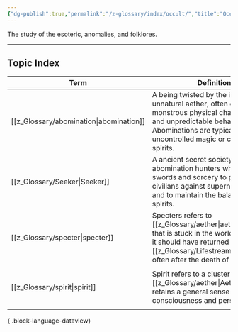 ```yaml
---
{"dg-publish":true,"permalink":"/z-glossary/index/occult/","title":"Occult","contentClasses":"h-line hr-no-icon","tags":["GlossaryIndex/Topic"],"dgShowInlineTitle":true,"noteIcon":""}
---
```



The study of the esoteric, anomalies, and folklores. 

--- 
## Topic Index 

| Term                                       | Definition                                                                                                                                                                                                            | Topic                                                                                                                                                 | Aliases     |
| ------------------------------------------ | --------------------------------------------------------------------------------------------------------------------------------------------------------------------------------------------------------------------- | ----------------------------------------------------------------------------------------------------------------------------------------------------- | ----------- |
| [[z_Glossary/abomination\|abomination]] | A being twisted by the influence of unnatural aether, often exhibiting monstrous physical characteristics and unpredictable behavior. Abominations are typically a result of uncontrolled magic or corrupted spirits. | <ul><li>[[z_Glossary/Index/Occult.md\\|Occult]]</li></ul>                                                                                             | monster     |
| [[z_Glossary/Seeker\|Seeker]]           | A ancient secret society of abomination hunters who wield swords and sorcery to protect the civilians against supernatural threats and to maintain the balance of the spirits.                                        | <ul><li>[[z_Glossary/Index/Occult.md\\|Occult]]</li><li>[[z_Glossary/Index/Organization.md\\|Organization]]</li></ul>                                 | The Seekers |
| [[z_Glossary/specter\|specter]]         | Specters refers to [[z_Glossary/aether\|aether]] energy that is stuck in the world even when it should have returned to the [[z_Glossary/Lifestream\|Lifestream]], often after the death of one's body.                                                         | <ul><li>[[z_Glossary/Index/Occult.md\\|Occult]]</li></ul>                                                                                             | \-          |
| [[z_Glossary/spirit\|spirit]]           | Spirit refers to a cluster of [[z_Glossary/aether\|Aether]] that retains a general sense of consciousness and personality.                                                                                                               | <ul><li>[[z_Glossary/Index/Faith.md\\|Faith]]</li><li>[[z_Glossary/Index/Magic.md\\|Magic]]</li><li>[[z_Glossary/Index/Occult.md\\|Occult]]</li></ul> | spirit      |

{ .block-language-dataview}
